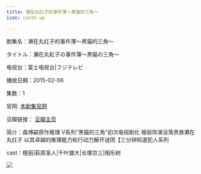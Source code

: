 ```yaml
---
title: 濑在丸红子的事件薄～黑猫的三角～
icon: caret-up

---
```


剧集名：濑在丸红子的事件薄～黑猫的三角～

タイトル：瀬在丸紅子の事件簿～黒猫の三角～

电视台：富士电视台|フジテレビ

播放日期：2015-02-06

集数：1

官网: [本剧集官网](https://www.fujitv.co.jp/b_hp/150206akatokuronogekijyo/)

豆瓣链接： [豆瓣主页](https://movie.douban.com/subject/26317242/)


简介：森博嗣原作推理 V系列“黑猫的三角”初次电视剧化 檀丽饰演没落贵族瀬在丸红子 以其卓越的推理能力和行动力解开谜团【三分钟知道犯人系列 ​​​

cast：檀丽|萩原圣人|千叶雄大|长塚京三|相乐树

![](https://listpic.tsgsanjiao.com/sp/2015/2015lzwhz.jpg)